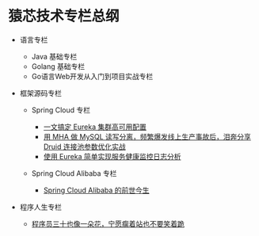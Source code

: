# 猿芯技术专栏总纲

 

- 语言专栏
  - Java 基础专栏
  - Golang 基础专栏
  - Go语言Web开发从入门到项目实战专栏

- 框架源码专栏
  - Spring Cloud 专栏
    - [一文搞定 Eureka 集群高可用配置](https://mp.weixin.qq.com/s/9ueFcKgz50HxWjE_gUimZA)
    - [用 MHA 做 MySQL 读写分离，频繁爆发线上生产事故后，泪奔分享 Druid 连接池参数优化实战](https://mp.weixin.qq.com/s/p49ARPiW9opIWH-2rtOXLA)
    - [使用 Eureka 简单实现服务健康监控日志分析](https://mp.weixin.qq.com/s/62NKNnRL5wPtqXqK14B8BA)
 
  - Spring Cloud Alibaba 专栏
    - [Spring Cloud Alibaba 的前世今生](https://mp.weixin.qq.com/s/U8rs-N4bOEghaImgqRUaAA)
- 程序人生专栏 
  - [程序员三十也像一朵花，宁愿瘸着站也不要笑着跪](https://mp.weixin.qq.com/s/GY9FdtW_nCQa5de0VljDUQ)